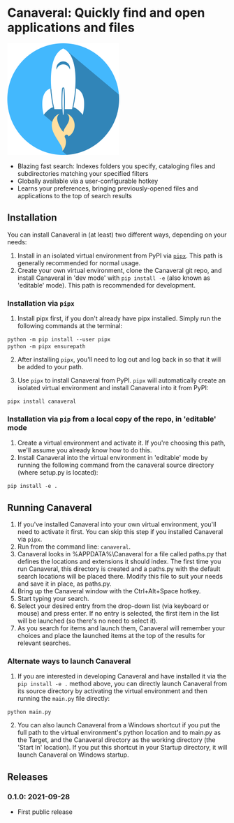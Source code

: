 Canaveral: Quickly find and open applications and files
================================================================

![Canaveral logo](https://raw.githubusercontent.com/joshburnett/canaveral/main/canaveral/resources/rocket_with_shadow_blue_256px.png "Canaveral")

* Blazing fast search: Indexes folders you specify, cataloging files and subdirectories matching your specified filters
* Globally available via a user-configurable hotkey
* Learns your preferences, bringing previously-opened files and applications to the top of search results

Installation
---------------

You can install Canaveral in (at least) two different ways, depending on your needs:

1. Install in an isolated virtual environment from PyPI via [`pipx`](https://pypa.github.io/pipx/). This path is generally recommended for normal usage.
2. Create your own virtual environment, clone the Canaveral git repo, and install Canaveral in 'dev mode' with `pip install -e` (also known as 'editable' mode). This path is recommended for development.

### Installation via `pipx`

1. Install pipx first, if you don't already have pipx installed. Simply run the following commands at the terminal:

```shell
python -m pip install --user pipx
python -m pipx ensurepath
```

2. After installing `pipx`, you'll need to log out and log back in so that it will be added to your path.

3. Use `pipx` to install Canaveral from PyPI. `pipx` will automatically create an isolated virtual environment and install Canaveral into it from PyPI:

```shell
pipx install canaveral
```

### Installation via `pip` from a local copy of the repo, in 'editable' mode

1. Create a virtual environment and activate it. If you're choosing this path, we'll assume you already know how to do this.
2. Install Canaveral into the virtual environment in 'editable' mode by running the following command from the canaveral source directory (where setup.py is located):

```shell
pip install -e .
```

Running Canaveral
-----------------

1. If you've installed Canaveral into your own virtual environment, you'll need to activate it first. You can skip this step if you installed Canaveral via `pipx`.
2. Run from the command line: `canaveral`.
3. Canaveral looks in %APPDATA%\Canaveral for a file called paths.py that defines the locations and extensions it should index. The first time you run Canaveral, this directory is created and a paths.py with the default search locations will be placed there. Modify this file to suit your needs and save it in place, as paths.py.
4. Bring up the Canaveral window with the Ctrl+Alt+Space hotkey.
5. Start typing your search.
6. Select your desired entry from the drop-down list (via keyboard or mouse) and press enter. If no entry is selected, the first item in the list will be launched (so there's no need to select it).
7. As you search for items and launch them, Canaveral will remember your choices and place the launched items at the top of the results for relevant searches.

### Alternate ways to launch Canaveral
1. If you are interested in developing Canaveral and have installed it via the `pip install -e .` method above, you can directly launch Canaveral from its source directory by activating the virtual environment and then running the `main.py` file directly:

```shell
python main.py
```

2. You can also launch Canaveral from a Windows shortcut if you put the full path to the virtual environment's python location and to main.py as the Target, and the Canaveral directory as the working directory (the 'Start In' location). If you put this shortcut in your Startup directory, it will launch Canaveral on Windows startup.

Releases
--------
### 0.1.0: 2021-09-28

- First public release
